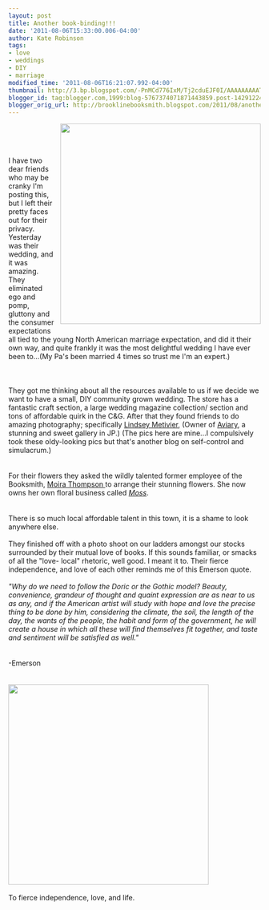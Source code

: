 ```yaml
---
layout: post
title: Another book-binding!!!
date: '2011-08-06T15:33:00.006-04:00'
author: Kate Robinson
tags:
- love
- weddings
- DIY
- marriage
modified_time: '2011-08-06T16:21:07.992-04:00'
thumbnail: http://3.bp.blogspot.com/-PnMCd776IxM/Tj2cduEJF0I/AAAAAAAAATs/5CEG30sqWKQ/s72-c/1312571078247.JPG
blogger_id: tag:blogger.com,1999:blog-5767374071871443859.post-142912248171073744
blogger_orig_url: http://brooklinebooksmith.blogspot.com/2011/08/another-book-binding.html
---
```


<a href="http://3.bp.blogspot.com/-PnMCd776IxM/Tj2cduEJF0I/AAAAAAAAATs/5CEG30sqWKQ/s1600/1312571078247.JPG"><img style="MARGIN: 0px 0px 10px 10px; WIDTH: 400px; FLOAT: right; HEIGHT: 400px; CURSOR: hand" id="BLOGGER_PHOTO_ID_5637834342933272386" border="0" alt="" src="http://3.bp.blogspot.com/-PnMCd776IxM/Tj2cduEJF0I/AAAAAAAAATs/5CEG30sqWKQ/s400/1312571078247.JPG" /></a><br /><br /><br /><div>I have two dear friends who may be cranky I'm posting this, but I left their pretty faces out for their privacy. Yesterday was their wedding, and it was amazing. They eliminated ego and pomp, gluttony and the consumer expectations all tied to the young North American marriage expectation, and did it their own way, and quite frankly it was the most delightful wedding I have ever been to...(My Pa's been married 4 times so trust me I'm an expert.)<br /><br /><br /><br /><div>They got me thinking about all the resources available to us if we decide we want to have a small, DIY community grown wedding. The store has a fantastic craft section, a large wedding magazine collection/ section and tons of affordable quirk in the C&amp;G. After that they found friends to do amazing photography; specifically <a href="http://www.lindsaymetivier.com/main_1680.html">Lindsey Metivier</a>, (Owner of <a href="http://aviarygallery.com/">Aviary</a>, a stunning and sweet gallery in JP.) (The pics here are mine...I compulsively took these oldy-looking pics but that's another blog on self-control and simulacrum.) </div><br /><div></div><br /><div>For their flowers they asked the wildly talented former employee of the Booksmith, <a href="http://www.mossflorals.com/">Moira Thompson </a>to arrange their stunning flowers. She now owns her own floral business called <em><a href="http://www.mossflorals.com/">Moss</a></em>.</div><br /><br /><div>There is so much local affordable talent in this town, it is a shame to look anywhere else. </div><br /><div>They finished off with a photo shoot on our ladders amongst our stocks surrounded by their mutual love of books. If this sounds familiar, or smacks of all the "love- local" rhetoric, well good. I meant it to. Their fierce independence, and love of each other reminds me of this Emerson quote.<br /><br /><em>"Why do we need to follow the Doric or the Gothic model? Beauty, convenience, grandeur of thought and quaint expression are as near to us as any, and if the American artist will study with hope and love the precise thing to be done by him, considering the climate, the soil, the length of the day, the wants of the people, the habit and form of the government, he will create a house in which all these will find themselves fit together, and taste and sentiment will be satisfied as well."</em> </div><br /><div></div><br /><div>-Emerson<br /></div><br /><br /><div><a href="http://2.bp.blogspot.com/-sB1zd2RaRSc/Tj2YqXwlDFI/AAAAAAAAATc/ZiddR-gDVqQ/s1600/1312570937748.JPG"><img style="WIDTH: 400px; HEIGHT: 400px; CURSOR: hand" id="BLOGGER_PHOTO_ID_5637830162237426770" border="0" alt="" src="http://2.bp.blogspot.com/-sB1zd2RaRSc/Tj2YqXwlDFI/AAAAAAAAATc/ZiddR-gDVqQ/s400/1312570937748.JPG" /></a></div><br />To fierce independence, love, and life.<br /><br /><br /><div></div></div>